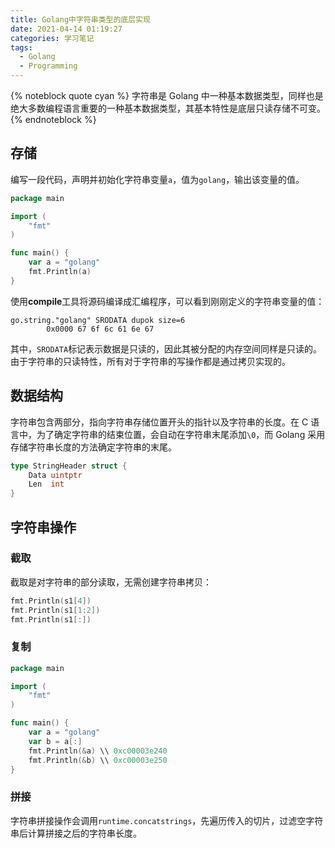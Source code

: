 ```yaml
---
title: Golang中字符串类型的底层实现
date: 2021-04-14 01:19:27
categories: 学习笔记
tags:
  - Golang
  - Programming
---
```


{% noteblock quote cyan %}
字符串是 Golang 中一种基本数据类型，同样也是绝大多数编程语言重要的一种基本数据类型，其基本特性是底层只读存储不可变。
{% endnoteblock %}

<!-- more -->

## 存储

编写一段代码，声明并初始化字符串变量`a`，值为`golang`，输出该变量的值。

```go
package main

import (
	"fmt"
)

func main() {
	var a = "golang"
	fmt.Println(a)
}
```

使用**compile**工具将源码编译成汇编程序，可以看到刚刚定义的字符串变量的值：

```assembly
go.string."golang" SRODATA dupok size=6
        0x0000 67 6f 6c 61 6e 67
```

其中，`SRODATA`标记表示数据是只读的，因此其被分配的内存空间同样是只读的。由于字符串的只读特性，所有对于字符串的写操作都是通过拷贝实现的。

## 数据结构

字符串包含两部分，指向字符串存储位置开头的指针以及字符串的长度。在 C 语言中，为了确定字符串的结束位置，会自动在字符串末尾添加`\0`，而 Golang 采用存储字符串长度的方法确定字符串的末尾。

```go
type StringHeader struct {
	Data uintptr
	Len  int
}
```

## 字符串操作

### 截取

截取是对字符串的部分读取，无需创建字符串拷贝：

```go
fmt.Println(s1[4])
fmt.Println(s1[1:2])
fmt.Println(s1[:])
```

### 复制

```go
package main

import (
	"fmt"
)

func main() {
	var a = "golang"
	var b = a[:]
	fmt.Println(&a)	\\ 0xc00003e240
	fmt.Println(&b)	\\ 0xc00003e250
}
```

### 拼接

字符串拼接操作会调用`runtime.concatstrings`，先遍历传入的切片，过滤空字符串后计算拼接之后的字符串长度。
